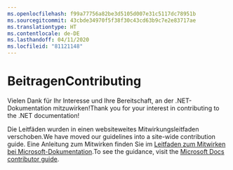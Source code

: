 ```yaml
---
ms.openlocfilehash: f99a77756a82be3d5105d007e31c5117dc78951b
ms.sourcegitcommit: 43cbde34970f5f38f30c43cd63b9c7e2e83717ae
ms.translationtype: HT
ms.contentlocale: de-DE
ms.lasthandoff: 04/11/2020
ms.locfileid: "81121148"
---
```

# <a name="contributing"></a><span data-ttu-id="0f0d2-101">Beitragen</span><span class="sxs-lookup"><span data-stu-id="0f0d2-101">Contributing</span></span>

<span data-ttu-id="0f0d2-102">Vielen Dank für Ihr Interesse und Ihre Bereitschaft, an der .NET-Dokumentation mitzuwirken!</span><span class="sxs-lookup"><span data-stu-id="0f0d2-102">Thank you for your interest in contributing to the .NET documentation!</span></span>

<span data-ttu-id="0f0d2-103">Die Leitfäden wurden in einen websiteweites Mitwirkungsleitfaden verschoben.</span><span class="sxs-lookup"><span data-stu-id="0f0d2-103">We have moved our guidelines into a site-wide contribution guide.</span></span> <span data-ttu-id="0f0d2-104">Eine Anleitung zum Mitwirken finden Sie im [Leitfaden zum Mitwirken bei Microsoft-Dokumentation](https://docs.microsoft.com/contribute/dotnet/dotnet-contribute).</span><span class="sxs-lookup"><span data-stu-id="0f0d2-104">To see the guidance, visit the [Microsoft Docs contributor guide](https://docs.microsoft.com/contribute/dotnet/dotnet-contribute).</span></span>
